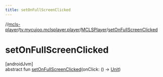 ```yaml
---
title: setOnFullScreenClicked
---
```

//[mcls-player](../../../index.html)/[tv.mycujoo.mclsplayer.player](../index.html)/[MCLSPlayer](index.html)/[setOnFullScreenClicked](set-on-full-screen-clicked.html)



# setOnFullScreenClicked



[androidJvm]\
abstract fun [setOnFullScreenClicked](set-on-full-screen-clicked.html)(onClick: () -&gt; [Unit](https://kotlinlang.org/api/latest/jvm/stdlib/kotlin/-unit/index.html))




